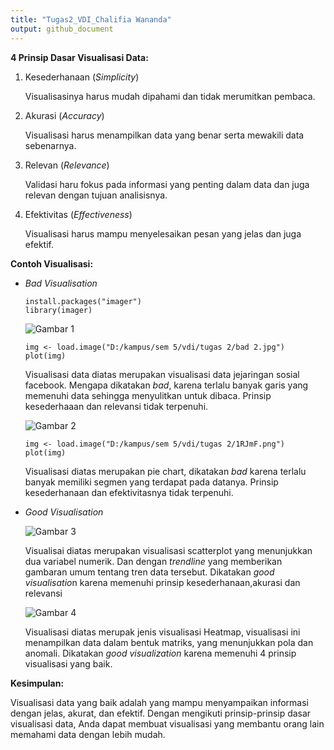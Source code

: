 ```yaml
---
title: "Tugas2_VDI_Chalifia Wananda"
output: github_document
---
```


**4 Prinsip Dasar Visualisasi Data:**

1.  Kesederhanaan (*Simplicity*)

    Visualisasinya harus mudah dipahami dan tidak merumitkan pembaca.

2.  Akurasi (*Accuracy*)

    Visualisasi harus menampilkan data yang benar serta mewakili data sebenarnya.

3.  Relevan (*Relevance*)

    Validasi haru fokus pada informasi yang penting dalam data dan juga relevan dengan tujuan analisisnya.

4.  Efektivitas (*Effectiveness*)

    Visualisasi harus mampu menyelesaikan pesan yang jelas dan juga efektif.

**Contoh Visualisasi:**

-   *Bad Visualisation*

    ```{r}
    install.packages("imager")
    library(imager)

    ```

    ![Gambar 1](D:/kampus/sem%205/vdi/tugas%202/bad%202.jpg)

    ```{r}
    img <- load.image("D:/kampus/sem 5/vdi/tugas 2/bad 2.jpg")
    plot(img)
    ```

    Visualisasi data diatas merupakan visualisasi data jejaringan sosial facebook. Mengapa dikatakan *bad*, karena terlalu banyak garis yang memenuhi data sehingga menyulitkan untuk dibaca. Prinsip kesederhaaan dan relevansi tidak terpenuhi.

    ![Gambar 2](D:/kampus/sem%205/vdi/tugas%202/1RJmF.png)

    ```{r}
    img <- load.image("D:/kampus/sem 5/vdi/tugas 2/1RJmF.png")
    plot(img)
    ```

    Visualisasi diatas merupakan pie chart, dikatakan *bad* karena terlalu banyak memiliki segmen yang terdapat pada datanya. Prinsip kesederhanaan dan efektivitasnya tidak terpenuhi.

-   *Good Visualisation*

    ![Gambar 3](D:/kampus/sem%205/vdi/tugas%202/good1.png)

    Visualisai diatas merupakan visualisasi scatterplot yang menunjukkan dua variabel numerik. Dan dengan *trendline* yang memberikan gambaran umum tentang tren data tersebut. Dikatakan *good visualisatio*n karena memenuhi prinsip kesederhanaan,akurasi dan relevansi

    ![Gambar 4](D:/kampus/sem%205/vdi/tugas%202/good2.jpeg)

    Visualisasi diatas merupak jenis visualisasi Heatmap, visualisasi ini menampilkan data dalam bentuk matriks, yang menunjukkan pola dan anomali. Dikatakan *good visualization* karena memenuhi 4 prinsip visualisasi yang baik.

**Kesimpulan:**

Visualisasi data yang baik adalah yang mampu menyampaikan informasi dengan jelas, akurat, dan efektif. Dengan mengikuti prinsip-prinsip dasar visualisasi data, Anda dapat membuat visualisasi yang membantu orang lain memahami data dengan lebih mudah.
